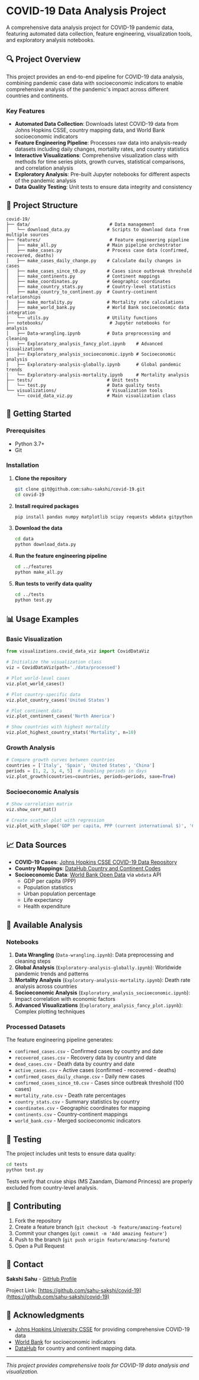 # COVID-19 Data Analysis Project

A comprehensive data analysis project for COVID-19 pandemic data, featuring automated data collection, feature engineering, visualization tools, and exploratory analysis notebooks.

## 🔍 Project Overview

This project provides an end-to-end pipeline for COVID-19 data analysis, combining pandemic case data with socioeconomic indicators to enable comprehensive analysis of the pandemic's impact across different countries and continents.

### Key Features

- **Automated Data Collection**: Downloads latest COVID-19 data from Johns Hopkins CSSE, country mapping data, and World Bank socioeconomic indicators
- **Feature Engineering Pipeline**: Processes raw data into analysis-ready datasets including daily changes, mortality rates, and country statistics
- **Interactive Visualizations**: Comprehensive visualization class with methods for time series plots, growth curves, statistical comparisons, and correlation analysis
- **Exploratory Analysis**: Pre-built Jupyter notebooks for different aspects of the pandemic analysis
- **Data Quality Testing**: Unit tests to ensure data integrity and consistency

## 📁 Project Structure

```
covid-19/
├── data/                              # Data management
│   └── download_data.py              # Scripts to download data from multiple sources
├── features/                          # Feature engineering pipeline
│   ├── make_all.py                   # Main pipeline orchestrator
│   ├── make_cases.py                 # Process case data (confirmed, recovered, deaths)
│   ├── make_cases_daily_change.py    # Calculate daily changes in cases
│   ├── make_cases_since_t0.py        # Cases since outbreak threshold
│   ├── make_continents.py            # Continent mappings
│   ├── make_coordinates.py           # Geographic coordinates
│   ├── make_country_stats.py         # Country-level statistics
│   ├── make_country_to_continent.py  # Country-continent relationships
│   ├── make_mortality.py             # Mortality rate calculations
│   ├── make_world_bank.py            # World Bank socioeconomic data integration
│   └── utils.py                      # Utility functions
├── notebooks/                         # Jupyter notebooks for analysis
│   ├── Data-wrangling.ipynb          # Data preprocessing and cleaning
│   ├── Exploratory_analysis_fancy_plot.ipynb    # Advanced visualizations
│   ├── Exploratory_analysis_socioeconomic.ipynb # Socioeconomic analysis
│   ├── Exploratory-analysis-globally.ipynb      # Global pandemic trends
│   └── Exploratory-analysis-mortality.ipynb     # Mortality analysis
├── tests/                            # Unit tests
│   └── test.py                       # Data quality tests
└── visualizations/                   # Visualization tools
    └── covid_data_viz.py             # Main visualization class
```

## 🚀 Getting Started

### Prerequisites

- Python 3.7+
- Git

### Installation

1. **Clone the repository**

   ```bash
   git clone git@github.com:sahu-sakshi/covid-19.git
   cd covid-19
   ```

2. **Install required packages**

   ```bash
   pip install pandas numpy matplotlib scipy requests wbdata gitpython ipython jupyter
   ```

3. **Download the data**

   ```bash
   cd data
   python download_data.py
   ```

4. **Run the feature engineering pipeline**

   ```bash
   cd ../features
   python make_all.py
   ```

5. **Run tests to verify data quality**
   ```bash
   cd ../tests
   python test.py
   ```

## 📊 Usage Examples

### Basic Visualization

```python
from visualizations.covid_data_viz import CovidDataViz

# Initialize the visualization class
viz = CovidDataViz(path='./data/processed')

# Plot world-level cases
viz.plot_world_cases()

# Plot country-specific data
viz.plot_country_cases('United States')

# Plot continent data
viz.plot_continent_cases('North America')

# Show countries with highest mortality
viz.plot_highest_country_stats('Mortality', n=10)
```

### Growth Analysis

```python
# Compare growth curves between countries
countries = ['Italy', 'Spain', 'United States', 'China']
periods = [1, 2, 3, 4, 5]  # Doubling periods in days
viz.plot_growth(countries=countries, periods=periods, save=True)
```

### Socioeconomic Analysis

```python
# Show correlation matrix
viz.show_corr_mat()

# Create scatter plot with regression
viz.plot_with_slope('GDP per capita, PPP (current international $)', 'Cases per million')
```

## 📈 Data Sources

- **COVID-19 Cases**: [Johns Hopkins CSSE COVID-19 Data Repository](https://github.com/CSSEGISandData/COVID-19)
- **Country Mappings**: [DataHub Country and Continent Codes](https://datahub.io/JohnSnowLabs/country-and-continent-codes-list)
- **Socioeconomic Data**: [World Bank Open Data](https://data.worldbank.org/) via `wbdata` API
  - GDP per capita (PPP)
  - Population statistics
  - Urban population percentage
  - Life expectancy
  - Health expenditure

## 🔬 Available Analysis

### Notebooks

1. **Data Wrangling** (`Data-wrangling.ipynb`): Data preprocessing and cleaning steps
2. **Global Analysis** (`Exploratory-analysis-globally.ipynb`): Worldwide pandemic trends and patterns
3. **Mortality Analysis** (`Exploratory-analysis-mortality.ipynb`): Death rate analysis across countries
4. **Socioeconomic Analysis** (`Exploratory_analysis_socioeconomic.ipynb`): Impact correlation with economic factors
5. **Advanced Visualizations** (`Exploratory_analysis_fancy_plot.ipynb`): Complex plotting techniques

### Processed Datasets

The feature engineering pipeline generates:

- `confirmed_cases.csv` - Confirmed cases by country and date
- `recovered_cases.csv` - Recovery data by country and date
- `dead_cases.csv` - Death data by country and date
- `active_cases.csv` - Active cases (confirmed - recovered - deaths)
- `confirmed_cases_daily_change.csv` - Daily new cases
- `confirmed_cases_since_t0.csv` - Cases since outbreak threshold (100 cases)
- `mortality_rate.csv` - Death rate percentages
- `country_stats.csv` - Summary statistics by country
- `coordinates.csv` - Geographic coordinates for mapping
- `continents.csv` - Country-continent mappings
- `world_bank.csv` - Merged socioeconomic indicators

## 🧪 Testing

The project includes unit tests to ensure data quality:

```bash
cd tests
python test.py
```

Tests verify that cruise ships (MS Zaandam, Diamond Princess) are properly excluded from country-level analysis.

## 🤝 Contributing

1. Fork the repository
2. Create a feature branch (`git checkout -b feature/amazing-feature`)
3. Commit your changes (`git commit -m 'Add amazing feature'`)
4. Push to the branch (`git push origin feature/amazing-feature`)
5. Open a Pull Request

## 📧 Contact

**Sakshi Sahu** - [GitHub Profile](https://github.com/sahu-sakshi)

Project Link: [https://github.com/sahu-sakshi/covid-19](https://github.com/sahu-sakshi/covid-19)

## 🙏 Acknowledgments

- [Johns Hopkins University CSSE](https://github.com/CSSEGISandData/COVID-19) for providing comprehensive COVID-19 data
- [World Bank](https://data.worldbank.org/) for socioeconomic indicators
- [DataHub](https://datahub.io/) for country and continent mapping data.

---

_This project provides comprehensive tools for COVID-19 data analysis and visualization._
